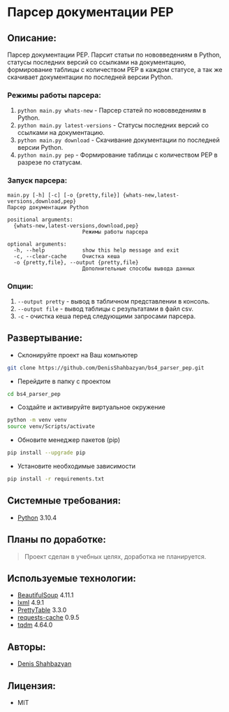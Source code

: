 # Парсер документации PEP

## Описание:
Парсер документации PEP. Парсит статьи по нововведениям в Python, статусы последних версий со ссылками на документацию, формирование таблицы с количеством PEP в каждом статусе, а так же скачивает документации по последней версии Python.

### Режимы работы парсера:
1. ```python main.py whats-new``` - Парсер статей по нововведениям в Python.
2. ```python main.py latest-versions``` - Статусы последних версий со ссылками на документацию.
3. ```python main.py download``` - Скачивание документации по последней версии Python.
4. ```python main.py pep``` - Формирование таблицы с количеством PEP в разрезе по статусам.

### Запуск парсера:
```
main.py [-h] [-c] [-o {pretty,file}] {whats-new,latest-versions,download,pep}
Парсер документации Python

positional arguments:
  {whats-new,latest-versions,download,pep}
                        Режимы работы парсера

optional arguments:
  -h, --help            show this help message and exit
  -c, --clear-cache     Очистка кеша
  -o {pretty,file}, --output {pretty,file}
                        Дополнительные способы вывода данных
```

### Опции:
1. ```--output pretty``` - вывод в табличном представлении в консоль.
2. ```--output file``` - вывод таблицы с результатами в файл csv.
3. ```-c``` - очистка кеша перед следующими запросами парсера.

## Развертывание:
- Склонируйте проект на Ваш компьютер 
```sh 
git clone https://github.com/DenisShahbazyan/bs4_parser_pep.git
``` 
- Перейдите в папку с проектом 
```sh 
cd bs4_parser_pep
``` 
- Создайте и активируйте виртуальное окружение 
```sh 
python -m venv venv 
source venv/Scripts/activate 
``` 
- Обновите менеджер пакетов (pip) 
```sh 
pip install --upgrade pip 
``` 
- Установите необходимые зависимости 
```sh 
pip install -r requirements.txt
``` 


## Системные требования:
- [Python](https://www.python.org/) 3.10.4

## Планы по доработке:
>Проект сделан в учебных целях, доработка не планируется.

## Используемые технологии:
-   [BeautifulSoup](https://pypi.org/project/beautifulsoup4/) 4.11.1
-   [lxml](https://pypi.org/project/lxml/) 4.9.1
-   [PrettyTable](https://pypi.org/project/prettytable/) 3.3.0
-   [requests-cache](https://pypi.org/project/requests-cache/) 0.9.5
-   [tqdm](https://pypi.org/project/tqdm/) 4.64.0

## Авторы:
- [Denis Shahbazyan](https://github.com/DenisShahbazyan)

## Лицензия:
- MIT
